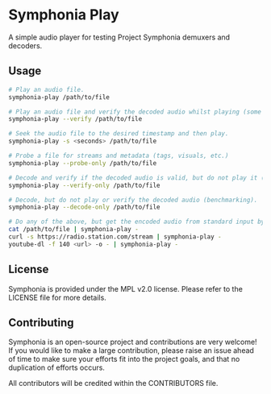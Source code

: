 # Symphonia Play

A simple audio player for testing Project Symphonia demuxers and decoders.

## Usage

```bash
# Play an audio file.
symphonia-play /path/to/file

# Play an audio file and verify the decoded audio whilst playing (some formats only).
symphonia-play --verify /path/to/file

# Seek the audio file to the desired timestamp and then play.
symphonia-play -s <seconds> /path/to/file

# Probe a file for streams and metadata (tags, visuals, etc.)
symphonia-play --probe-only /path/to/file

# Decode and verify if the decoded audio is valid, but do not play it (some formats only).
symphonia-play --verify-only /path/to/file

# Decode, but do not play or verify the decoded audio (benchmarking).
symphonia-play --decode-only /path/to/file

# Do any of the above, but get the encoded audio from standard input by using '-' as the file path.
cat /path/to/file | symphonia-play -
curl -s https://radio.station.com/stream | symphonia-play -
youtube-dl -f 140 <url> -o - | symphonia-play -
```

## License

Symphonia is provided under the MPL v2.0 license. Please refer to the LICENSE file for more details.

## Contributing

Symphonia is an open-source project and contributions are very welcome! If you would like to make a large contribution, please raise an issue ahead of time to make sure your efforts fit into the project goals, and that no duplication of efforts occurs.

All contributors will be credited within the CONTRIBUTORS file.
